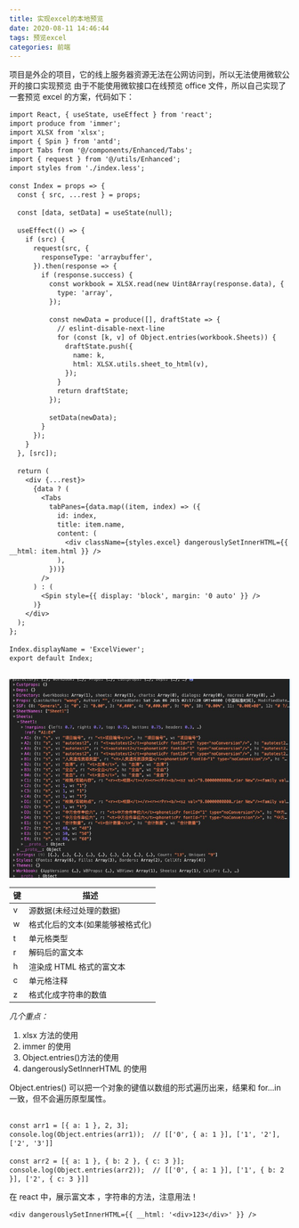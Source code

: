 ```yaml
---
title: 实现excel的本地预览
date: 2020-08-11 14:46:44
tags: 预览excel
categories: 前端
---
```


项目是外企的项目，它的线上服务器资源无法在公网访问到，所以无法使用微软公开的接口实现预览
由于不能使用微软接口在线预览 office 文件，所以自己实现了一套预览 excel 的方案，代码如下：

```
import React, { useState, useEffect } from 'react';
import produce from 'immer';
import XLSX from 'xlsx';
import { Spin } from 'antd';
import Tabs from '@/components/Enhanced/Tabs';
import { request } from '@/utils/Enhanced';
import styles from './index.less';

const Index = props => {
  const { src, ...rest } = props;

  const [data, setData] = useState(null);

  useEffect(() => {
    if (src) {
      request(src, {
        responseType: 'arraybuffer',
      }).then(response => {
        if (response.success) {
          const workbook = XLSX.read(new Uint8Array(response.data), {
            type: 'array',
          });

          const newData = produce([], draftState => {
            // eslint-disable-next-line
            for (const [k, v] of Object.entries(workbook.Sheets)) {
              draftState.push({
                name: k,
                html: XLSX.utils.sheet_to_html(v),
              });
            }
            return draftState;
          });

          setData(newData);
        }
      });
    }
  }, [src]);

  return (
    <div {...rest}>
      {data ? (
        <Tabs
          tabPanes={data.map((item, index) => ({
            id: index,
            title: item.name,
            content: (
              <div className={styles.excel} dangerouslySetInnerHTML={{ __html: item.html }} />
            ),
          }))}
        />
      ) : (
        <Spin style={{ display: 'block', margin: '0 auto' }} />
      )}
    </div>
  );
};

Index.displayName = 'ExcelViewer';
export default Index;


```

![图片](/img/sheets.png)

| 键  | 描述                             |
| --- | -------------------------------- |
| v   | 源数据(未经过处理的数据)         |
| w   | 格式化后的文本(如果能够被格式化) |
| t   | 单元格类型                       |
| r   | 解码后的富文本                   |
| h   | 渲染成 HTML 格式的富文本         |
| c   | 单元格注释                       |
| z   | 格式化成字符串的数值             |

_几个重点：_

1. xlsx 方法的使用
2. immer 的使用
3. Object.entries()方法的使用
4. dangerouslySetInnerHTML 的使用

Object.entries() 可以把一个对象的键值以数组的形式遍历出来，结果和 for...in 一致，但不会遍历原型属性。

```

const arr1 = [{ a: 1 }, 2, 3];
console.log(Object.entries(arr1));  // [['0', { a: 1 }], ['1', '2'], ['2', '3']]

const arr2 = [{ a: 1 }, { b: 2 }, { c: 3 }];
console.log(Object.entries(arr2));  // [['0', { a: 1 }], ['1', { b: 2 }], ['2', { c: 3 }]]

```

在 react 中，展示富文本 ，字符串的方法，注意用法！

```
<div dangerouslySetInnerHTML={{ __html: '<div>123</div>' }} />
```
